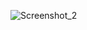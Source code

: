 ![Screenshot_2](https://user-images.githubusercontent.com/24387734/107879076-c7971480-6ee7-11eb-98a7-340af62a04ad.jpg)

